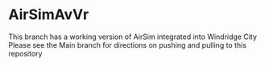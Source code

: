 # AirSimAvVr
This branch has a working version of AirSim integrated into Windridge City
Please see the Main branch for directions on pushing and pulling to this repository
